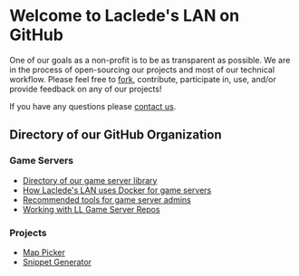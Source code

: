 # Welcome to Laclede's LAN on GitHub

One of our goals as a non-profit is to be as transparent as possible. We are in the process of open-sourcing our projects and most of our technical workflow. Please feel free to [fork](https://help.github.com/articles/fork-a-repo/), contribute, participate in, use, and/or provide feedback on any of our projects!

If you have any questions please [contact us](http://www.lacledeslan.com/contact/).

## Directory of our GitHub Organization

### Game Servers

* [Directory of our game server library](./GameServers/)
* [How Laclede's LAN uses Docker for game servers](/GameServers/DockerAndGameServers.md)
* [Recommended tools for game server admins](./GameServers/RecommendedTools.md)
* [Working with LL Game Server Repos](/GameServers/WorkingWithOurRepos.md)

### Projects

* [Map Picker](https://github.com/LacledesLAN/map_picker)
* [Snippet Generator](https://github.com/LacledesLAN/Snippet-Generator)
